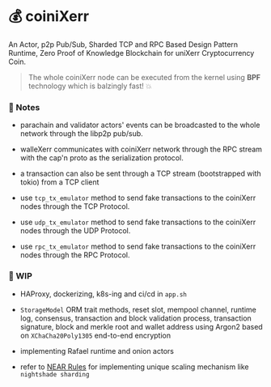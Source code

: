


# 💰 coiniXerr

An Actor, p2p Pub/Sub, Sharded TCP and RPC Based Design Pattern Runtime, Zero Proof of Knowledge Blockchain for uniXerr Cryptocurrency Coin.

> The whole coiniXerr node can be executed from the kernel using **BPF** technology which is balzingly fast! 💥 


### 📇 Notes

* parachain and validator actors' events can be broadcasted to the whole network through the libp2p pub/sub.

* walleXerr communicates with coiniXerr network through the RPC stream with the cap'n proto as the serialization protocol.

* a transaction can also be sent through a TCP stream (bootstrapped with tokio) from a TCP client

* use `tcp_tx_emulator` method to send fake transactions to the coiniXerr nodes through the TCP Protocol.

* use `udp_tx_emulator` method to send fake transactions to the coiniXerr nodes through the UDP Protocol.

* use `rpc_tx_emulator` method to send fake transactions to the coiniXerr nodes through the RPC Protocol.

### 📌 WIP 

* HAProxy, dockerizing, k8s-ing and ci/cd in `app.sh`

* `StorageModel` ORM trait methods, reset slot, mempool channel, runtime log, consensus, transaction and block validation process, transaction signature, block and merkle root and wallet address using Argon2 based on `XChaCha20Poly1305` end-to-end encryption

* implementing Rafael runtime and onion actors

* refer to [NEAR Rules](https://github.com/wildonion/smarties/blob/main/contracts/near/NEAR.rules) for implementing unique scaling mechanism like `nightshade sharding`
